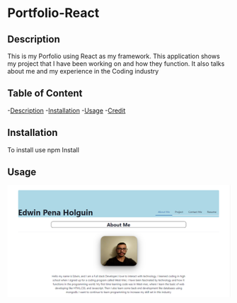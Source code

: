 # Portfolio-React

## Description
This is my Porfolio using React as my framework. This application shows my project that I have been working on and how they function. It also talks about me and my experience in the Coding industry  



## Table of Content
-[Description](#description)
-[Installation](#installation)
-[Usage](#usage)
-[Credit](#credits)

## Installation

To install use npm Install

## Usage
![Alt text](image.png)